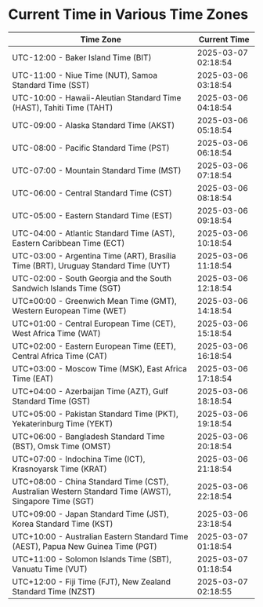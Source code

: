 # Current Time in Various Time Zones

| Time Zone | Current Time |
|-----------|--------------|
| UTC-12:00 - Baker Island Time (BIT) | 2025-03-07 02:18:54 |
| UTC-11:00 - Niue Time (NUT), Samoa Standard Time (SST) | 2025-03-06 03:18:54 |
| UTC-10:00 - Hawaii-Aleutian Standard Time (HAST), Tahiti Time (TAHT) | 2025-03-06 04:18:54 |
| UTC-09:00 - Alaska Standard Time (AKST) | 2025-03-06 05:18:54 |
| UTC-08:00 - Pacific Standard Time (PST) | 2025-03-06 06:18:54 |
| UTC-07:00 - Mountain Standard Time (MST) | 2025-03-06 07:18:54 |
| UTC-06:00 - Central Standard Time (CST) | 2025-03-06 08:18:54 |
| UTC-05:00 - Eastern Standard Time (EST) | 2025-03-06 09:18:54 |
| UTC-04:00 - Atlantic Standard Time (AST), Eastern Caribbean Time (ECT) | 2025-03-06 10:18:54 |
| UTC-03:00 - Argentina Time (ART), Brasília Time (BRT), Uruguay Standard Time (UYT) | 2025-03-06 11:18:54 |
| UTC-02:00 - South Georgia and the South Sandwich Islands Time (SGT) | 2025-03-06 12:18:54 |
| UTC±00:00 - Greenwich Mean Time (GMT), Western European Time (WET) | 2025-03-06 14:18:54 |
| UTC+01:00 - Central European Time (CET), West Africa Time (WAT) | 2025-03-06 15:18:54 |
| UTC+02:00 - Eastern European Time (EET), Central Africa Time (CAT) | 2025-03-06 16:18:54 |
| UTC+03:00 - Moscow Time (MSK), East Africa Time (EAT) | 2025-03-06 17:18:54 |
| UTC+04:00 - Azerbaijan Time (AZT), Gulf Standard Time (GST) | 2025-03-06 18:18:54 |
| UTC+05:00 - Pakistan Standard Time (PKT), Yekaterinburg Time (YEKT) | 2025-03-06 19:18:54 |
| UTC+06:00 - Bangladesh Standard Time (BST), Omsk Time (OMST) | 2025-03-06 20:18:54 |
| UTC+07:00 - Indochina Time (ICT), Krasnoyarsk Time (KRAT) | 2025-03-06 21:18:54 |
| UTC+08:00 - China Standard Time (CST), Australian Western Standard Time (AWST), Singapore Time (SGT) | 2025-03-06 22:18:54 |
| UTC+09:00 - Japan Standard Time (JST), Korea Standard Time (KST) | 2025-03-06 23:18:54 |
| UTC+10:00 - Australian Eastern Standard Time (AEST), Papua New Guinea Time (PGT) | 2025-03-07 01:18:54 |
| UTC+11:00 - Solomon Islands Time (SBT), Vanuatu Time (VUT) | 2025-03-07 01:18:54 |
| UTC+12:00 - Fiji Time (FJT), New Zealand Standard Time (NZST) | 2025-03-07 02:18:55 |
